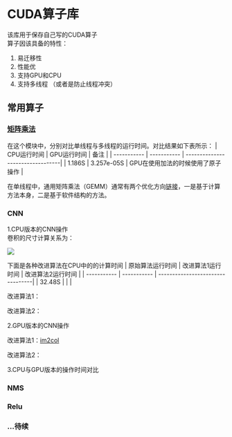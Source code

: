# CUDA算子库
该库用于保存自己写的CUDA算子 \
算子因该具备的特性： 
1. 易迁移性
2. 性能优
3. 支持GPU和CPU
4. 支持多线程 （或者是防止线程冲突）
   

## 常用算子

### [矩阵乘法](https://github.com/WuZhongQing/CUDA/tree/main/%E7%9F%A9%E9%98%B5%E4%B9%98%E6%B3%95%E5%AE%9E%E9%AA%8C)
在这个模块中，分别对比单线程与多线程的运行时间。对比结果如下表所示：
| CPU运行时间 | GPU运行时间 | 备注                             |
| ----------- | ----------- | ---------------------------------|
|    1.186S   |  3.257e-05S  | GPU在使用加法的时候使用了原子操作  |

在单线程中，通用矩阵乘法（GEMM）通常有两个优化方向[链接](https://zhenhuaw.me/blog/2019/gemm-optimization.html)，一是基于计算方法本身，二是基于软件结构的方法。


### CNN
1.CPU版本的CNN操作 \
卷积的尺寸计算关系为： 

![](https://latex.codecogs.com/svg.latex?&space;Output=\frac{(Input-Kernal_size&plus;2*Pad)}{Stride}&plus;1)

下面是各种改进算法在CPU中的的计算时间
| 原始算法运行时间 | 改进算法1运行时间 | 改进算法2运行时间     |
| ----------- | ----------- | ---------------------------------|
|   32.48S   |    |   |

改进算法1： 

改进算法2： 





2.GPU版本的CNN操作

改进算法1：[im2col](https://blog.csdn.net/sty945/article/details/125135444)

改进算法2：


3.CPU与GPU版本的操作时间对比


### NMS

### Relu

### ...待续

